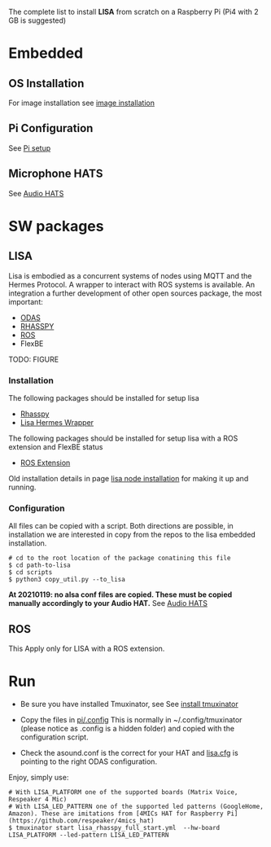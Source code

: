 
The complete list to install **LISA** from scratch on a Raspberry Pi (Pi4 with 2 GB is suggested)

# Embedded

## OS Installation

For image installation see [image installation](https://github.com/lawrence-iviani/lisa/blob/main/docs/embedded/image.md)

## Pi Configuration

See [Pi setup](https://github.com/lawrence-iviani/lisa/blob/main/docs/embedded/pi.md) 

## Microphone HATS

See [Audio HATS](https://github.com/lawrence-iviani/lisa/blob/main/docs/embedded/audio_hat.md) 


# SW packages

## LISA 

Lisa is embodied as a concurrent systems of nodes using MQTT and the Hermes Protocol. A wrapper to interact with ROS systems is available.
An integration a further development of other open sources package, the most important:

* [ODAS](https://github.com/introlab/odas/wiki)
* [RHASSPY](https://rhasspy.readthedocs.io/en/latest/)
* [ROS](https://www.ros.org/)
* FlexBE

TODO: FIGURE 

### Installation

The following packages should be installed for setup lisa

* [Rhasspy](https://github.com/lawrence-iviani/lisa/blob/main/docs/lisa/rhasspy_installation.md)
* [Lisa Hermes Wrapper](https://github.com/lawrence-iviani/lisa/blob/main/docs/lisa/lisa.md)

The following packages should be installed for setup lisa with a ROS extension and FlexBE status
* [ROS Extension](https://github.com/lawrence-iviani/lisa/blob/main/docs/lisa/ros_extension.md)

Old installation details in page [lisa node installation](https://github.com/lawrence-iviani/lisa/blob/main/docs/lisa/old_nodes_installation.md) for making it up and running.

### Configuration

All files can be copied with a script. Both directions are possible, in installation we are interested in copy from the repos to the lisa embedded installation.

```batch
# cd to the root location of the package conatining this file
$ cd path-to-lisa
$ cd scripts
$ python3 copy_util.py --to_lisa 
```

**At 20210119: no alsa conf files are copied. These must be copied manually accordingly to your Audio HAT.**
See [Audio HATS](https://github.com/lawrence-iviani/lisa/blob/main/docs/embedded/audio_hat.md) 

## ROS

This Apply only for LISA with a ROS extension.



# Run


* Be sure you have installed Tmuxinator, see See [install tmuxinator](https://github.com/lawrence-iviani/lisa/blob/main/embedded/install.md#tmuxinator)

* Copy the files in [pi/.config](https://github.com/lawrence-iviani/lisa/tree/main/configuration/all/home/pi/config)
This is normally in ~/.config/tmuxinator (please notice as .config is a hidden folder) and copied with the configuration script.

* Check the asound.conf is the correct for your HAT and  [lisa.cfg](https://github.com/lawrence-iviani/rhasspy-lisa-odas-hermes/blob/master/rhasspy_lisa_odas_hermes/config/lisa.cfg) is pointing to the right ODAS configuration.

Enjoy, simply use:

```batch
# With LISA_PLATFORM one of the supported boards (Matrix Voice, Respeaker 4 Mic)
# With LISA_LED_PATTERN one of the supported led patterns (GoogleHome, Amazon). These are imitations from [4MICs HAT for Raspberry Pi](https://github.com/respeaker/4mics_hat)
$ tmuxinator start lisa_rhasspy_full_start.yml  --hw-board LISA_PLATFORM --led-pattern LISA_LED_PATTERN
```




